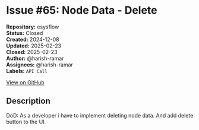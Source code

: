 # Issue #65: Node Data - Delete

**Repository:** esysflow  
**Status:** Closed  
**Created:** 2024-12-08  
**Updated:** 2025-02-23  
**Closed:** 2025-02-23  
**Author:** @harish-ramar  
**Assignees:** @harish-ramar  
**Labels:** `API Call`  

[View on GitHub](https://github.com/Simtestlab/esysflow/issues/65)

## Description

DoD: As a developer i have to implement deleting node data. And add delete button to the UI. 